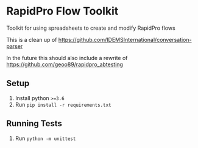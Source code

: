 # RapidPro Flow Toolkit
Toolkit for using spreadsheets to create and modify RapidPro flows 

This is a clean up of https://github.com/IDEMSInternational/conversation-parser

In the future this should also include a rewrite of https://github.com/geoo89/rapidpro_abtesting

## Setup
1. Install python `>=3.6`
2. Run `pip install -r requirements.txt`

## Running Tests
1. Run `python -m unittest`



